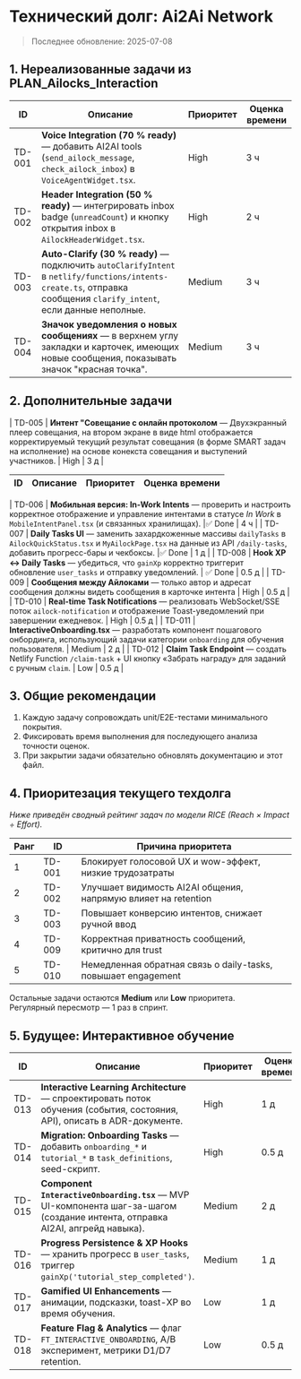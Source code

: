 # Технический долг: Ai2Ai Network

> Последнее обновление: 2025-07-08

## 1. Нереализованные задачи из **PLAN_Ailocks_Interaction**

| ID | Описание | Приоритет | Оценка времени |
|---|---|---|---|
| TD-001 | **Voice Integration (70 % ready)** — добавить AI2AI tools (`send_ailock_message`, `check_ailock_inbox`) в `VoiceAgentWidget.tsx`. | High | 3 ч |
| TD-002 | **Header Integration (50 % ready)** — интегрировать inbox badge (`unreadCount`) и кнопку открытия inbox в `AilockHeaderWidget.tsx`. | High | 2 ч |
| TD-003 | **Auto-Clarify (30 % ready)** — подключить `autoClarifyIntent` в `netlify/functions/intents-create.ts`, отправка сообщения `clarify_intent`, если данные неполные. | Medium | 3 ч |
| TD-004 | **Значок уведомления о новых сообщениях** — в верхнем углу закладки и карточек, имеющих новые сообщения, показывать значок "красная точка". | Medium | 3 ч |

## 2. Дополнительные задачи
| TD-005 | **Интент "Совещание с онлайн протоколом** — Двухэкранный плеер совещания, на втором экране в виде html отображается корректируемый текущий результат совещания (в форме SMART задач на исполнение) на основе конекста совещания и выступений участников. | High | 3 д |


| ID | Описание | Приоритет | Оценка времени |
|---|---|---|---|

| TD-006 | **Мобильная версия: In-Work Intents** — проверить и настроить корректное отображение и управление интентами в статусе *In Work* в `MobileIntentPanel.tsx` (и связанных хранилищах). |✅ Done | 4 ч |
| TD-007 | **Daily Tasks UI** — заменить захардкоженные массивы `dailyTasks` в `AilockQuickStatus.tsx` и `MyAilockPage.tsx` на данные из API `/daily-tasks`, добавить прогресс-бары и чекбоксы. |✅ Done | 1 д |
| TD-008 | **Hook XP ↔️ Daily Tasks** — убедиться, что `gainXp` корректно триггерит обновление `user_tasks` и отправку уведомлений. | ✅ Done | 0.5 д |
| TD-009 | **Сообщения между Айлоками** — только автор и адресат сообщения должны видеть сообщения в карточке интента | High | 0.5 д |
| TD-010 | **Real-time Task Notifications** — реализовать WebSocket/SSE поток `ailock-notification` и отображение Toast-уведомлений при завершении ежедневок. | High | 0.5 д |
| TD-011 | **InteractiveOnboarding.tsx** — разработать компонент пошагового онбординга, использующий задачи категории `onboarding` для обучения пользователя. | Medium | 2 д |
| TD-012 | **Claim Task Endpoint** — создать Netlify Function `/claim-task` + UI кнопку «Забрать награду» для заданий с ручным `claim`. | Low | 0.5 д |

## 3. Общие рекомендации
1. Каждую задачу сопровождать unit/E2E-тестами минимального покрытия.
2. Фиксировать время выполнения для последующего анализа точности оценок.
3. При закрытии задачи обязательно обновлять документацию и этот файл. 

## 4. Приоритезация текущего техдолга

_Ниже приведён сводный рейтинг задач по модели RICE (Reach × Impact ÷ Effort)._  

| Ранг | ID | Причина приоритета |
|---|---|---|
| 1 | TD-001 | Блокирует голосовой UX и wow-эффект, низкие трудозатраты |
| 2 | TD-002 | Улучшает видимость AI2AI общения, напрямую влияет на retention |
| 3 | TD-003 | Повышает конверсию интентов, снижает ручной ввод |
| 4 | TD-009 | Корректная приватность сообщений, критично для trust |
| 5 | TD-010 | Немедленная обратная связь о daily-tasks, повышает engagement |

Остальные задачи остаются **Medium** или **Low** приоритета.  
Регулярный пересмотр ― 1 раз в спринт.

## 5. Будущее: Интерактивное обучение

| ID | Описание | Приоритет | Оценка времени |
|---|---|---|---|
| TD-013 | **Interactive Learning Architecture** — спроектировать поток обучения (события, состояния, API), описать в ADR-документе. | High | 1 д |
| TD-014 | **Migration: Onboarding Tasks** — добавить `onboarding_*` и `tutorial_*` в `task_definitions`, seed-скрипт. | High | 0.5 д |
| TD-015 | **Component `InteractiveOnboarding.tsx`** — MVP UI-компонента шаг-за-шагом (создание интента, отправка AI2AI, апгрейд навыка). | Medium | 2 д |
| TD-016 | **Progress Persistence & XP Hooks** — хранить прогресс в `user_tasks`, триггер `gainXp('tutorial_step_completed')`. | Medium | 1 д |
| TD-017 | **Gamified UI Enhancements** — анимации, подсказки, toast-XP во время обучения. | Low | 1 д |
| TD-018 | **Feature Flag & Analytics** — флаг `FT_INTERACTIVE_ONBOARDING`, A/B эксперимент, метрики D1/D7 retention. | Low | 0.5 д | 